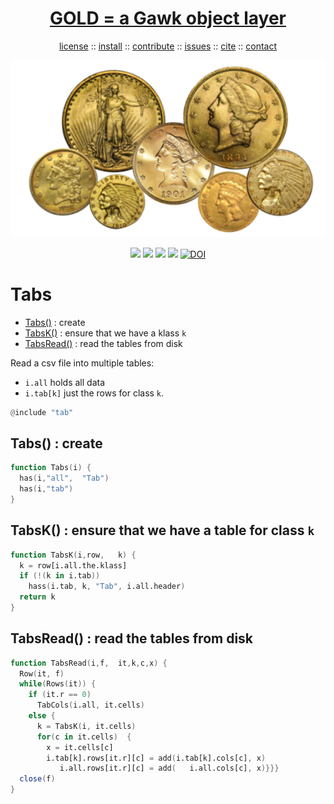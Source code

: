<a name=top>
<h1 align=center>
   <a href="https://github.com/golden/dev/blob/master/README.md#top">
     GOLD = a Gawk object layer
   </a>
</h1>
<p align=center>
   <a    href="https://github.com/golden/dev/blob/master/LICENSE.md#top">license</a>
   :: <a href="https://github.com/golden/dev/blob/master/INSTALL.md#top">install</a>
   :: <a href="https://github.com/golden/dev/blob/master/CONTRIBUTE.md#top">contribute</a>
   :: <a href="https://github.com/golden/dev/issues">issues</a>
   :: <a href="https://github.com/golden/dev/blob/master/CITATION.md#top">cite</a>
   :: <a href="https://github.com/golden/dev/blob/master/CONTACT.md#top">contact</a>
</p>
<p align=center>
   <img width=600 src="https://github.com/golden/dev/raw/master/etc/img/coins.png">
</p>
<p align=center>
   <img src="https://img.shields.io/badge/language-gawk-orange">
   <img src="https://img.shields.io/badge/purpose-ai,se-blueviolet">
   <img src="https://img.shields.io/badge/platform-mac,*nux-informational">
   <a href="https://travis-ci.org/github/golden/dev"> <img src="https://travis-ci.org/golden/dev.svg?branch=master"></a>
   <a href="https://doi.org/10.5281/zenodo.3887420"><img src="https://zenodo.org/badge/DOI/10.5281/zenodo.3887420.svg" alt="DOI"></a>
</p>

# Tabs

- [Tabs()](#tabs--create) : create
- [TabsK()](#tabsk--ensure-that-we-have-a-klass-k) : ensure that we have a klass `k`
- [TabsRead()](#tabsread--read-the-tables-from-disk) : read the tables from disk

Read a csv file into multiple tables:

- `i.all`   holds all data
- `i.tab[k]` just the rows for class `k`.

```awk
@include "tab"
```
## Tabs() : create

```awk
function Tabs(i) {
  has(i,"all",  "Tab")
  has(i,"tab")
}
```
## TabsK() : ensure that we have a table for class `k`

```awk
function TabsK(i,row,   k) {
  k = row[i.all.the.klass]
  if (!(k in i.tab)) 
    hass(i.tab, k, "Tab", i.all.header)
  return k
}
```
## TabsRead() : read the tables from disk

```awk
function TabsRead(i,f,  it,k,c,x) {
  Row(it, f)
  while(Rows(it)) {
    if (it.r == 0) 
      TabCols(i.all, it.cells)
    else {
      k = TabsK(i, it.cells)
      for(c in it.cells)  {
        x = it.cells[c]
        i.tab[k].rows[it.r][c] = add(i.tab[k].cols[c], x)
           i.all.rows[it.r][c] = add(   i.all.cols[c], x)}}}
  close(f)
}
```
